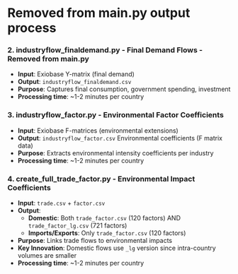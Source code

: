 # Removed from main.py output process

### 2. **industryflow_finaldemand.py** - Final Demand Flows - Removed from main.py  
- **Input**: Exiobase Y-matrix (final demand)
- **Output**: `industryflow_finaldemand.csv`
- **Purpose**: Captures final consumption, government spending, investment
- **Processing time**: \~1-2 minutes per country

### 3. **industryflow_factor.py** - Environmental Factor Coefficients
- **Input**: Exiobase F-matrices (environmental extensions)
- **Output**: `industryflow_factor.csv`  Environmental coefficients (F matrix data)
- **Purpose**: Extracts environmental intensity coefficients per industry
- **Processing time**: \~1-2 minutes per country

### 4. **create_full_trade_factor.py** - Environmental Impact Coefficients
- **Input**: `trade.csv` + `factor.csv`
- **Output**: 
  - **Domestic**: Both `trade_factor.csv` (120 factors) AND `trade_factor_lg.csv` (721 factors)
  - **Imports/Exports**: Only `trade_factor.csv` (120 factors)
- **Purpose**: Links trade flows to environmental impacts
- **Key Innovation**: Domestic flows use `_lg` version since intra-country volumes are smaller
- **Processing time**: \~1-2 minutes per country

